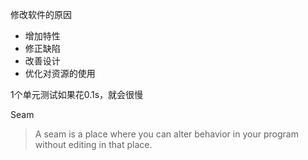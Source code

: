 修改软件的原因
- 增加特性
- 修正缺陷
- 改善设计
- 优化对资源的使用

1个单元测试如果花0.1s，就会很慢


Seam
> A seam is a place where you can alter behavior in your program without editing in that place.

